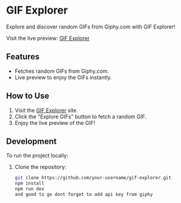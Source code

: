 # GIF Explorer

Explore and discover random GIFs from Giphy.com with GIF Explorer!

Visit the live preview: [GIF Explorer](https://gif-explorer-app.vercel.app/)

## Features

- Fetches random GIFs from Giphy.com.
- Live preview to enjoy the GIFs instantly.

## How to Use

1. Visit the [GIF Explorer](https://gif-explorer-app.vercel.app/) site.
2. Click the "Explore GIFs" button to fetch a random GIF.
3. Enjoy the live preview of the GIF!

## Development

To run the project locally:

1. Clone the repository:

   ```bash
   git clone https://github.com/your-username/gif-explorer.git
   npm install
   npm run dev
   and good to go dont forget to add api key from giphy